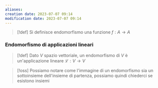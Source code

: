 ```yaml
---
aliases: 
creation date: 2023-07-07 09:14
modification date: 2023-07-07 09:14
---
```


>[!def]
>Si definisce endomorfismo una funzione $f : A \to A$


### Endomorfismo di applicazioni lineari

>[!def]
>Dato $V$ spazio vettoriale, un endomorfismo di $V$ è un'applicazione lineare $\mathcal{L} : V \to V$


>[!oss]
>Possiamo notare come l'immagine di un endomorfismo sia un sottoinsieme dell'insieme di partenza, possiamo quindi chiederci se esistono insiemi 